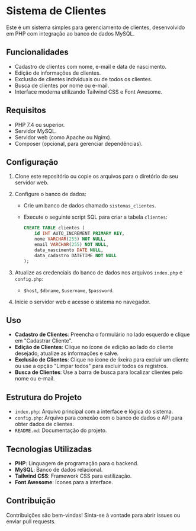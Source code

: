 # Sistema de Clientes

Este é um sistema simples para gerenciamento de clientes, desenvolvido em PHP com integração ao banco de dados MySQL.

## Funcionalidades

- Cadastro de clientes com nome, e-mail e data de nascimento.
- Edição de informações de clientes.
- Exclusão de clientes individuais ou de todos os clientes.
- Busca de clientes por nome ou e-mail.
- Interface moderna utilizando Tailwind CSS e Font Awesome.

## Requisitos

- PHP 7.4 ou superior.
- Servidor MySQL.
- Servidor web (como Apache ou Nginx).
- Composer (opcional, para gerenciar dependências).

## Configuração

1. Clone este repositório ou copie os arquivos para o diretório do seu servidor web.
2. Configure o banco de dados:
   - Crie um banco de dados chamado `sistemas_clientes`.
   - Execute o seguinte script SQL para criar a tabela `clientes`:

     ```sql
     CREATE TABLE clientes (
         id INT AUTO_INCREMENT PRIMARY KEY,
         nome VARCHAR(255) NOT NULL,
         email VARCHAR(255) NOT NULL,
         data_nascimento DATE NULL,
         data_cadastro DATETIME NOT NULL
     );
     ```

3. Atualize as credenciais do banco de dados nos arquivos `index.php` e `config.php`:
   - `$host`, `$dbname`, `$username`, `$password`.

4. Inicie o servidor web e acesse o sistema no navegador.

## Uso

- **Cadastro de Clientes**: Preencha o formulário no lado esquerdo e clique em "Cadastrar Cliente".
- **Edição de Clientes**: Clique no ícone de edição ao lado do cliente desejado, atualize as informações e salve.
- **Exclusão de Clientes**: Clique no ícone de lixeira para excluir um cliente ou use a opção "Limpar todos" para excluir todos os registros.
- **Busca de Clientes**: Use a barra de busca para localizar clientes pelo nome ou e-mail.

## Estrutura do Projeto

- `index.php`: Arquivo principal com a interface e lógica do sistema.
- `config.php`: Arquivo para conexão com o banco de dados e API para obter dados de clientes.
- `README.md`: Documentação do projeto.

## Tecnologias Utilizadas

- **PHP**: Linguagem de programação para o backend.
- **MySQL**: Banco de dados relacional.
- **Tailwind CSS**: Framework CSS para estilização.
- **Font Awesome**: Ícones para a interface.

## Contribuição

Contribuições são bem-vindas! Sinta-se à vontade para abrir issues ou enviar pull requests.
